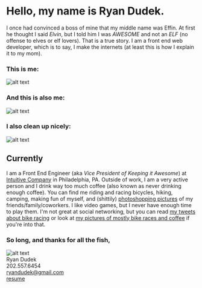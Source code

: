 # Hello, my name is Ryan Dudek.
I once had convinced a boss of mine that my middle name was Effin. At first he thought I said _Elvin_, but I told him I was _AWESOME_ and not an _ELF_ (no offense to elves or elf lovers). That is a true story. I am a front end web developer, which is to say, I make the internets (at least this is how I explain it to my mom).

### This is me:
![alt text](https://raw.githubusercontent.com/ryandudek/ryandudek.github.io/develop/img/ryan_dudek.jpg "Logo Title Text 1")

### And this is also me:
![alt text](https://raw.githubusercontent.com/ryandudek/ryandudek.github.io/develop/img/bandicoot-sm.jpg "Riding bikes")

### I also clean up nicely:
![alt text](https://raw.githubusercontent.com/ryandudek/ryandudek.github.io/develop/img/bossman.jpg "Incredible!")

## Currently
I am a Front End Engineer (aka _Vice President of Keeping it Awesome_) at [Intuitive Company](http://intuitivecompany.com/) in Philadelphia, PA. Outside of work, I am a very active person and I drink way too much coffee (also known as never drinking enough coffee). You can find me riding and racing bicycles, hiking, camping, making fun of myself, and (shittily) [photoshopping pictures](http://badphotoslops.tumblr.com) of my friends/family/coworkers. I like video games, but I never have enough time to play them. I'm not great at social networking, but you can read [my tweets about bike racing](https://twitter.com/kelpiuscycling) or look at [my pictures of mostly bike races and coffee](https://instagram.com/ryaneffindudek) if you're into that.

### So long, and thanks for all the fish,
![alt text](https://raw.githubusercontent.com/ryandudek/ryandudek.github.io/develop/img/mission.jpg "Mission Accomplished")  
Ryan Dudek  
202.557.6454  
ryandudek@gmail.com  
[resume](https://raw.githubusercontent.com/ryandudek/ryandudek.github.io/develop/resources/Ryan_Dudek-resume.pdf)